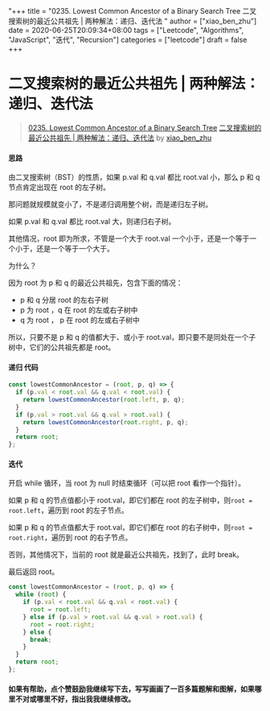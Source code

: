"+++
title = "0235. Lowest Common Ancestor of a Binary Search Tree 二叉搜索树的最近公共祖先 | 两种解法：递归、迭代法 "
author = ["xiao_ben_zhu"]
date = 2020-06-25T20:09:34+08:00
tags = ["Leetcode", "Algorithms", "JavaScript", "迭代", "Recursion"]
categories = ["leetcode"]
draft = false
+++

# 二叉搜索树的最近公共祖先 | 两种解法：递归、迭代法

> [0235. Lowest Common Ancestor of a Binary Search Tree](https://leetcode-cn.com/problems/lowest-common-ancestor-of-a-binary-search-tree/)
> [二叉搜索树的最近公共祖先 | 两种解法：递归、迭代法](https://leetcode-cn.com/problems/lowest-common-ancestor-of-a-binary-search-tree/solution/di-gui-he-die-dai-fa-by-hyj8/) by [xiao_ben_zhu](https://leetcode-cn.com/u/xiao_ben_zhu/)


#### 思路
由二叉搜索树（BST）的性质，如果 p.val 和 q.val 都比 root.val 小，那么 p 和 q 节点肯定出现在 root 的左子树。

那问题就规模就变小了，不是递归调用整个树，而是递归左子树。

如果 p.val 和 q.val 都比 root.val 大，则递归右子树。

其他情况，root 即为所求，不管是一个大于 root.val 一个小于，还是一个等于一个小于，还是一个等于一个大于。

为什么？

因为 root 为 p 和 q 的最近公共祖先，包含下面的情况：
  -  p 和 q 分居 root 的左右子树
  - p 为 root ，q 在 root 的左或右子树中
  - q 为 root ， p 在 root 的左或右子树中

所以，只要不是 p 和 q 的值都大于、或小于 root.val，即只要不是同处在一个子树中，它们的公共祖先都是 root。

#### 递归 代码
```js
const lowestCommonAncestor = (root, p, q) => {
  if (p.val < root.val && q.val < root.val) {
    return lowestCommonAncestor(root.left, p, q);
  }
  if (p.val > root.val && q.val > root.val) {
    return lowestCommonAncestor(root.right, p, q);
  }
  return root;
};
```
#### 迭代
开启 while 循环，当 root 为 null 时结束循环（可以把 root 看作一个指针）。

如果 p 和 q 的节点值都小于 root.val，即它们都在 root 的左子树中，则`root = root.left`，遍历到 root 的左子节点。

如果 p 和 q 的节点值都大于 root.val，即它们都在 root 的右子树中，则`root = root.right`，遍历到 root 的右子节点。

否则，其他情况下，当前的 root 就是最近公共祖先，找到了，此时 break。

最后返回 root。
```js
const lowestCommonAncestor = (root, p, q) => {
  while (root) {
    if (p.val < root.val && q.val < root.val) {
      root = root.left;
    } else if (p.val > root.val && q.val > root.val) {
      root = root.right;
    } else {
      break;
    }
  }
  return root;
};
```
#### 如果有帮助，点个赞鼓励我继续写下去，写写画画了一百多篇题解和图解，如果哪里不对或哪里不好，指出我我继续修改。